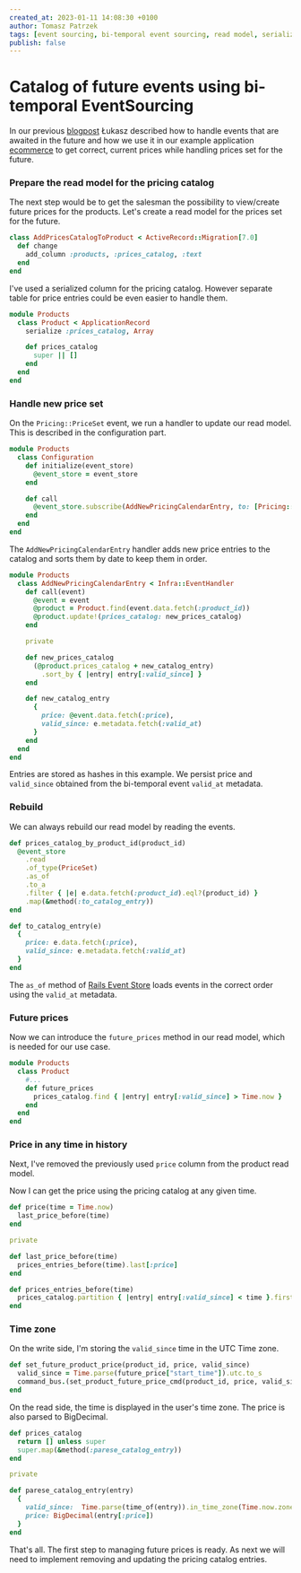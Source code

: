 ```yaml
---
created_at: 2023-01-11 14:08:30 +0100
author: Tomasz Patrzek
tags: [event sourcing, bi-temporal event sourcing, read model, serialized db column]
publish: false
---
```


# Catalog of future events using bi-temporal EventSourcing

In our previous [blogpost](https://blog.arkency.com/fixing-the-past-and-dealing-with-the-future-using-bi-temporal-eventsourcing/) Łukasz described how to handle events that are awaited in the future and how we use it in our example application [ecommerce](https://github.com/RailsEventStore/ecommerce/) to get correct, current prices while handling prices set for the future.


### Prepare the read model for the pricing catalog

The next step would be to get the salesman the possibility to view/create future prices for the products.
Let's create a read model for the prices set for the future.


```ruby
class AddPricesCatalogToProduct < ActiveRecord::Migration[7.0]
  def change
    add_column :products, :prices_catalog, :text
  end
end
```

I've used a serialized column for the pricing catalog. However separate table for price entries could be even easier to handle them.

```ruby
module Products
  class Product < ApplicationRecord
    serialize :prices_catalog, Array

    def prices_catalog
      super || []
    end
  end
end
```
### Handle new price set

On the `Pricing::PriceSet` event, we run a handler to update our read model. This is described in the configuration part.

```ruby
module Products
  class Configuration
    def initialize(event_store)
      @event_store = event_store
    end

    def call
      @event_store.subscribe(AddNewPricingCalendarEntry, to: [Pricing::PriceSet])
    end
  end
end
```

The `AddNewPricingCalendarEntry` handler adds new price entries to the catalog and sorts them by date to keep them in order.

```ruby
module Products
  class AddNewPricingCalendarEntry < Infra::EventHandler
    def call(event)
      @event = event
      @product = Product.find(event.data.fetch(:product_id))
      @product.update!(prices_catalog: new_prices_catalog)
    end

    private

    def new_prices_catalog
      (@product.prices_catalog + new_catalog_entry)
        .sort_by { |entry| entry[:valid_since] }
    end

    def new_catalog_entry
      {
        price: @event.data.fetch(:price),
        valid_since: e.metadata.fetch(:valid_at)
      }
    end
  end
end
```

Entries are stored as hashes in this example. We persist price and `valid_since` obtained from the bi-temporal event `valid_at` metadata.


### Rebuild

We can always rebuild our read model by reading the events.

```ruby
def prices_catalog_by_product_id(product_id)
  @event_store
    .read
    .of_type(PriceSet)
    .as_of
    .to_a
    .filter { |e| e.data.fetch(:product_id).eql?(product_id) }
    .map(&method(:to_catalog_entry))
end

def to_catalog_entry(e)
  {
    price: e.data.fetch(:price),
    valid_since: e.metadata.fetch(:valid_at)
  }
end
```

The `as_of` method of [Rails Event Store](https://railseventstore.org/docs/v2/bi-temporal/#usage) loads events in the correct order using the `valid_at` metadata.

### Future prices

Now we can introduce the `future_prices` method in our read model, which is needed for our use case.

```ruby
module Products
  class Product
    #...
    def future_prices
      prices_catalog.find { |entry| entry[:valid_since] > Time.now }
    end
  end
end
```

### Price in any time in history

Next, I've removed the previously used `price` column from the product read model.

Now I can get the price using the pricing catalog at any given time.

```ruby
def price(time = Time.now)
  last_price_before(time)
end

private

def last_price_before(time)
  prices_entries_before(time).last[:price]
end

def prices_entries_before(time)
  prices_catalog.partition { |entry| entry[:valid_since] < time }.first
end
```

### Time zone

On the write side, I'm storing the `valid_since` time in the UTC Time zone.

```ruby
def set_future_product_price(product_id, price, valid_since)
  valid_since = Time.parse(future_price["start_time"]).utc.to_s
  command_bus.(set_product_future_price_cmd(product_id, price, valid_since))
end
```

On the read side, the time is displayed in the user's time zone.
The price is also parsed to BigDecimal.

```ruby
def prices_catalog
  return [] unless super
  super.map(&method(:parese_catalog_entry))
end

private

def parese_catalog_entry(entry)
  {
    valid_since:  Time.parse(time_of(entry)).in_time_zone(Time.now.zone),
    price: BigDecimal(entry[:price])
  }
end
```

That's all. The first step to managing future prices is ready. As next we will need to implement removing and updating the pricing catalog entries.
